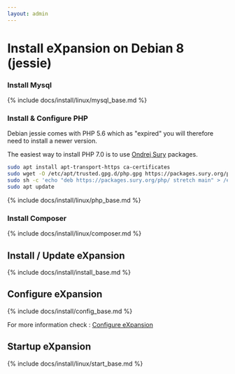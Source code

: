 ```yaml
---
layout: admin
---
```


# Install eXpansion on Debian 8 (jessie)

### Install Mysql

{% include docs/install/linux/mysql_base.md %}

### Install & Configure PHP

Debian jessie comes with PHP 5.6 which as "expired" you will therefore need to install a newer version. 

The easiest way to install PHP 7.0 is to use [Ondrej Sury](https://deb.sury.org/) packages.

```bash
sudo apt install apt-transport-https ca-certificates
sudo wget -O /etc/apt/trusted.gpg.d/php.gpg https://packages.sury.org/php/apt.gpg
sudo sh -c 'echo "deb https://packages.sury.org/php/ stretch main" > /etc/apt/sources.list.d/php.list'
sudo apt update
```

{% include docs/install/linux/php_base.md %}

### Install Composer

{% include docs/install/linux/composer.md %}

## Install / Update eXpansion

{% include docs/install/install_base.md %}

## Configure eXpansion

{% include docs/install/config_base.md %}

For more information check : [Configure eXpansion](../../config/configuration.html)

## Startup eXpansion 

{% include docs/install/linux/start_base.md %}
